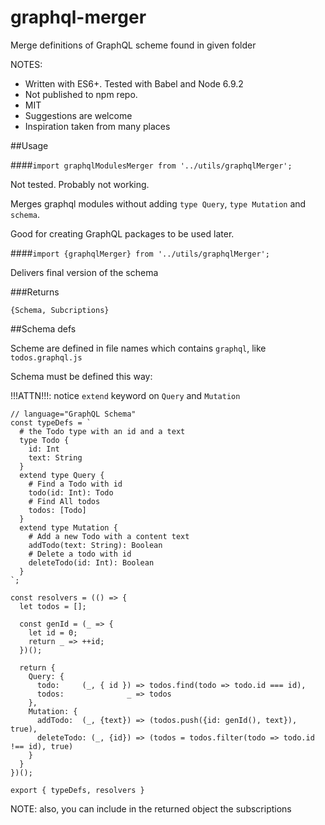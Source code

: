 # graphql-merger
Merge definitions of GraphQL scheme found in given folder

NOTES: 
* Written with ES6+. Tested with Babel and Node 6.9.2 
* Not published to npm repo.
* MIT
* Suggestions are welcome
* Inspiration taken from many places

##Usage

####`import graphqlModulesMerger from '../utils/graphqlMerger';`

Not tested. Probably not working.

Merges graphql modules without adding `type Query`, `type Mutation` and `schema`.

Good for creating GraphQL packages to be used later.

####`import {graphqlMerger} from '../utils/graphqlMerger';`

Delivers final version of the schema

###Returns

`{Schema, Subcriptions}`

##Schema defs

Scheme are defined in file names which contains `graphql`, like `todos.graphql.js`

Schema must be defined this way:
 
!!!ATTN!!!: notice `extend` keyword on `Query` and `Mutation`

```
// language="GraphQL Schema"
const typeDefs = `
  # the Todo type with an id and a text 
  type Todo {
    id: Int                     
    text: String
  }
  extend type Query {
    # Find a Todo with id
    todo(id: Int): Todo         
    # Find All todos
    todos: [Todo]               
  }
  extend type Mutation {
    # Add a new Todo with a content text
    addTodo(text: String): Boolean
    # Delete a todo with id
    deleteTodo(id: Int): Boolean
  } 
`;

const resolvers = (() => {
  let todos = [];

  const genId = (_ => {
    let id = 0;
    return _ => ++id;
  })();

  return {
    Query: {
      todo:     (_, { id }) => todos.find(todo => todo.id === id),
      todos:              _ => todos
    },
    Mutation: {
      addTodo:  (_, {text}) => (todos.push({id: genId(), text}), true),
      deleteTodo: (_, {id}) => (todos = todos.filter(todo => todo.id !== id), true)
    }
  }
})();

export { typeDefs, resolvers }
```

NOTE: also, you can include in the returned object the subscriptions 
